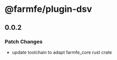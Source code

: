 # @farmfe/plugin-dsv

## 0.0.2

### Patch Changes

- update toolchain to adapt farmfe_core rust crate

